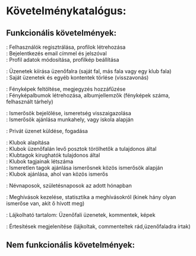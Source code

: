 # Követelménykatalógus:

## Funkcionális követelmények:

: Felhasználók regisztrálása, profilok létrehozása  
: Bejelentkezés email címmel és jelszóval  
: Profil adatok módosítása, profilkép beállítása  

: Üzenetek kiírása üzenőfalra (saját fal, más fala vagy egy klub fala)  
: Saját üzenetek és egyéb kontentek törlése (visszavonás)  

: Fényképek feltöltése, megjegyzés hozzáfűzése  
: Fényképalbumok létrehozása, albumjellemzők (fényképek száma, felhasznált tárhely)  

: Ismerősök bejelölése, ismeretség visszaigazolása  
: Ismerősök ajánlása munkahely, vagy iskola alapján  

: Privát üzenet küldése, fogadása  

: Klubok alapítása  
: Klubok üzenőfalán levő posztok törölhetők a tulajdonos által  
: Klubtagok kirughatók tulajdonos által  
: Klubok tagjainak létszáma  
: Ismeretlen tagok ajánlása ismerősnek közös ismerősök alapján  
: Klubok ajánlása, ahol van közös ismerős  

: Névnaposok, születésnaposok az adott hónapban  

: Meghívások kezelése, statisztika a meghívásokról (kinek hány olyan ismerőse van, akit ő hívott meg)  

: Lájkolható tartalom: Üzenőfali üzenetek, kommentek, képek  

: Értesítések megjelenítése (lájkoltak, commenteltek rád,üzenőfaladra írtak)  

## Nem funkcionális követelmények:


